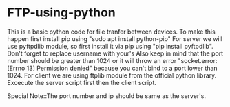 # FTP-using-python
This is a basic python code for file tranfer between devices.
To make this happen first install pip using "sudo apt install python-pip" 
For server we will use pyftpdlib module, so first install it via pip using "pip install pyftpdlib".
Don't forget to replace username with your's
Also keep in mind that the port number should be greater than 1024 or it will throw an error "socket.error: [Errno 13] Permission denied" because you can't bind to a port lower than 1024.
For client we are using ftplib module from the official python library.
Excecute the server script first then the client script. 


Special Note::The port number and ip should be same as the server's.
